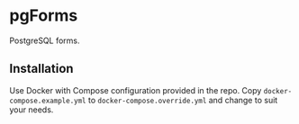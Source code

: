 # pgForms

PostgreSQL forms.

## Installation

Use Docker with Compose configuration provided in the repo.
Copy `docker-compose.example.yml` to `docker-compose.override.yml` and change to suit your needs.

